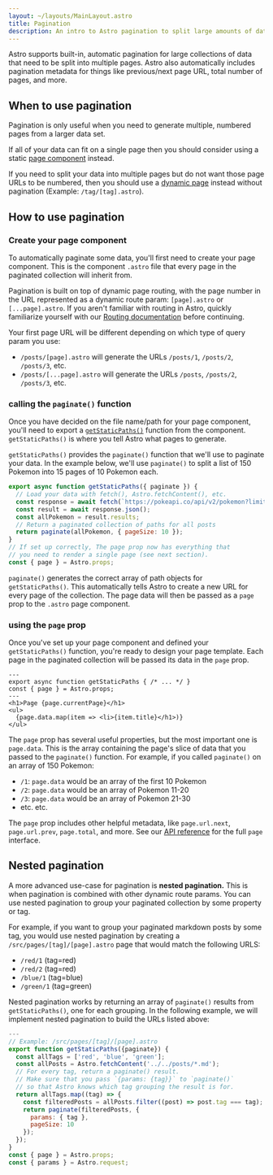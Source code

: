 ```yaml
---
layout: ~/layouts/MainLayout.astro
title: Pagination
description: An intro to Astro pagination to split large amounts of data into different pages.
---
```


Astro supports built-in, automatic pagination for large collections of data that need to be split into multiple pages. Astro also automatically includes pagination metadata for things like previous/next page URL, total number of pages, and more.

## When to use pagination

Pagination is only useful when you need to generate multiple, numbered pages from a larger data set.

If all of your data can fit on a single page then you should consider using a static [page component](/core-concepts/astro-pages) instead.

If you need to split your data into multiple pages but do not want those page URLs to be numbered, then you should use a [dynamic page](/core-concepts/routing) instead without pagination (Example: `/tag/[tag].astro`).

## How to use pagination

### Create your page component

To automatically paginate some data, you'll first need to create your page component. This is the component `.astro` file that every page in the paginated collection will inherit from.

Pagination is built on top of dynamic page routing, with the page number in the URL represented as a dynamic route param: `[page].astro` or `[...page].astro`. If you aren't familiar with routing in Astro, quickly familiarize yourself with our [Routing documentation](/core-concepts/routing) before continuing.

Your first page URL will be different depending on which type of query param you use:

- `/posts/[page].astro` will generate the URLs `/posts/1`, `/posts/2`, `/posts/3`, etc.
- `/posts/[...page].astro` will generate the URLs `/posts`, `/posts/2`, `/posts/3`, etc.

### calling the `paginate()` function

Once you have decided on the file name/path for your page component, you'll need to export a [`getStaticPaths()`](/reference/api-reference#getstaticpaths) function from the component. `getStaticPaths()` is where you tell Astro what pages to generate.

`getStaticPaths()` provides the `paginate()` function that we'll use to paginate your data. In the example below, we'll use `paginate()` to split a list of 150 Pokemon into 15 pages of 10 Pokemon each.

```js
export async function getStaticPaths({ paginate }) {
  // Load your data with fetch(), Astro.fetchContent(), etc.
  const response = await fetch(`https://pokeapi.co/api/v2/pokemon?limit=150`);
  const result = await response.json();
  const allPokemon = result.results;
  // Return a paginated collection of paths for all posts
  return paginate(allPokemon, { pageSize: 10 });
}
// If set up correctly, The page prop now has everything that
// you need to render a single page (see next section).
const { page } = Astro.props;
```

`paginate()` generates the correct array of path objects for `getStaticPaths()`. This automatically tells Astro to create a new URL for every page of the collection. The page data will then be passed as a `page` prop to the `.astro` page component.

### using the `page` prop

Once you've set up your page component and defined your `getStaticPaths()` function, you're ready to design your page template. Each page in the paginated collection will be passed its data in the `page` prop.

```astro
---
export async function getStaticPaths { /* ... */ }
const { page } = Astro.props;
---
<h1>Page {page.currentPage}</h1>
<ul>
  {page.data.map(item => <li>{item.title}</h1>)}
</ul>
```

The `page` prop has several useful properties, but the most important one is `page.data`. This is the array containing the page's slice of data that you passed to the `paginate()` function. For example, if you called `paginate()` on an array of 150 Pokemon:

- `/1`: `page.data` would be an array of the first 10 Pokemon
- `/2`: `page.data` would be an array of Pokemon 11-20
- `/3`: `page.data` would be an array of Pokemon 21-30
- etc. etc.

The `page` prop includes other helpful metadata, like `page.url.next`, `page.url.prev`, `page.total`, and more. See our [API reference](/reference/api-reference#the-pagination-page-prop) for the full `page` interface.

## Nested pagination

A more advanced use-case for pagination is **nested pagination.** This is when pagination is combined with other dynamic route params. You can use nested pagination to group your paginated collection by some property or tag.

For example, if you want to group your paginated markdown posts by some tag, you would use nested pagination by creating a `/src/pages/[tag]/[page].astro` page that would match the following URLS:

- `/red/1` (tag=red)
- `/red/2` (tag=red)
- `/blue/1` (tag=blue)
- `/green/1` (tag=green)

Nested pagination works by returning an array of `paginate()` results from `getStaticPaths()`, one for each grouping. In the following example, we will implement nested pagination to build the URLs listed above:

```js
---
// Example: /src/pages/[tag]/[page].astro
export function getStaticPaths({paginate}) {
  const allTags = ['red', 'blue', 'green'];
  const allPosts = Astro.fetchContent('../../posts/*.md');
  // For every tag, return a paginate() result.
  // Make sure that you pass `{params: {tag}}` to `paginate()`
  // so that Astro knows which tag grouping the result is for.
  return allTags.map((tag) => {
    const filteredPosts = allPosts.filter((post) => post.tag === tag);
    return paginate(filteredPosts, {
      params: { tag },
      pageSize: 10
    });
  });
}
const { page } = Astro.props;
const { params } = Astro.request;
```
